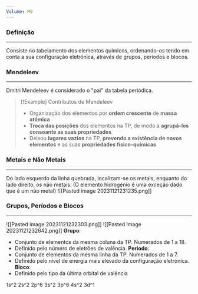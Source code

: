```yaml
---
Volume: M9
---
```

### Definição
---
Consiste no tabelamento dos elementos químicos, ordenando-os tendo em conta a sua configuração eletrónica, através de grupos, períodos e blocos.
### Mendeleev
---
Dmitri Mendeleev é considerado o "pai" da tabela periódica.
>[!Example] Contributos de Mendeleev
>- Organização dos elementos por **ordem crescente** de **massa atómica**
>- **Troca das posições** dos elementos na TP, de modo a **agrupá-los consoante as suas propriedades**
>- Deixou **lugares vazios** na TP, **prevendo a existência de novos elementos** e as suas **propriedades físico-químicas**

### Metais e Não Metais
---
Do lado esquerdo da linha quebrada, localizam-se os metais, enquanto do lado direito, os não metais. (O elemento hidrogénio é uma exceção dado que é um não metal)
![[Pasted image 20231121231235.png]]
### Grupos, Períodos e Blocos
---
![[Pasted image 20231121232303.png]]
![[Pasted image 20231121232642.png]]
**Grupo**: 
- Conjunto de elementos da mesma coluna da TP. Numerados de 1 a 18.
- Definido pelo número de eletrões de valência.
**Período**: 
- Conjunto de elementos da mesma linha da TP. Numerados de 1 a 7.
- Definido pelo nível de energia mais elevado da configuração eletrónica.
**Bloco**: 
- Definido pelo tipo da última orbital de valência

1s^2 2s^2 2p^6 3s^2 3p^6 4s^2 3d^1 